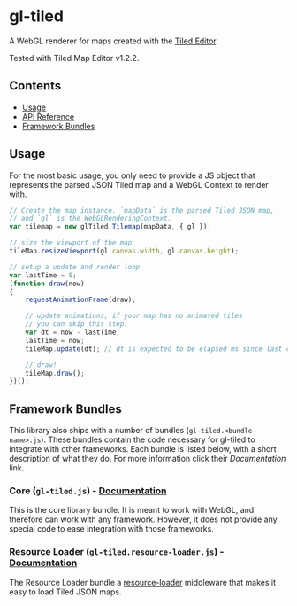 # gl-tiled

A WebGL renderer for maps created with the [Tiled Editor](http://mapeditor.org).

Tested with Tiled Map Editor v1.2.2.

## Contents

- [Usage](#usage)
- [API Reference](bundles/gl-tiled/#api-reference)
- [Framework Bundles](#framework-bundles)

## Usage

For the most basic usage, you only need to provide a JS object that represents the parsed JSON Tiled
map and a WebGL Context to render with.

```js
// Create the map instance. `mapData` is the parsed Tiled JSON map,
// and `gl` is the WebGLRenderingContext.
var tilemap = new glTiled.Tilemap(mapData, { gl });

// size the viewport of the map
tileMap.resizeViewport(gl.canvas.width, gl.canvas.height);

// setup a update and render loop
var lastTime = 0;
(function draw(now)
{
    requestAnimationFrame(draw);

    // update animations, if your map has no animated tiles
    // you can skip this step.
    var dt = now - lastTime;
    lastTime = now;
    tileMap.update(dt); // dt is expected to be elapsed ms since last call.

    // draw!
    tileMap.draw();
})();
```

## Framework Bundles

This library also ships with a number of bundles (`gl-tiled.<bundle-name>.js`). These bundles contain
the code necessary for gl-tiled to integrate with other frameworks. Each bundle is listed below, with
a short description of what they do. For more information click their _Documentation_ link.

### Core (`gl-tiled.js`) - [Documentation](bundles/gl-tiled/)

This is the core library bundle. It is meant to work with WebGL, and therefore can work with any
framework. However, it does not provide any special code to ease integration with those frameworks.

### Resource Loader (`gl-tiled.resource-loader.js`) - [Documentation](bundles/resource-loader/)

The Resource Loader bundle a [resource-loader](https://github.com/englercj/resource-loader)
middleware that makes it easy to load Tiled JSON maps.
